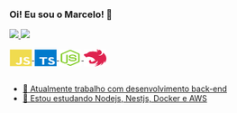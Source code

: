 ### Oi! Eu sou o Marcelo! 🐉

<div>
  <a href="https://github.com/mbrunoviegas">
  <img height=180px src="https://github-readme-stats.vercel.app/api?username=mbrunoviegas&show_icons=true&count_private=true&theme=chartreuse-dark&include_all_commits=true"/>
  <img height=180px src="https://github-readme-stats.vercel.app/api/top-langs/?username=mbrunoviegas&layout=compact&theme=chartreuse-dark"/>  
</div>
  
<div style="display: inline_block"><br>
  <img align="center" alt="Marcelo-Js" height="30" width="40" src="https://raw.githubusercontent.com/devicons/devicon/master/icons/javascript/javascript-plain.svg">
  <img align="center" alt="Marcelo-Ts" height="30" width="40" src="https://raw.githubusercontent.com/devicons/devicon/master/icons/typescript/typescript-plain.svg">
  <img align="center" alt="Marcelo-Node" height="30" width="40" src="https://raw.githubusercontent.com/devicons/devicon/master/icons/nodejs/nodejs-plain.svg">
  <img align="center" alt="Marcelo-Nestjs" height="30" width="40" src="https://raw.githubusercontent.com/devicons/devicon/master/icons/nestjs/nestjs-plain.svg">
</div> 
  
<br>

 
- 🔭 Atualmente trabalho com desenvolvimento back-end
- 🌱 Estou estudando Nodejs, Nestjs, Docker e AWS

